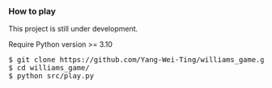 <h3>How to play</h3>

This project is still under development.

Require Python version >= 3.10

<p><pre>
$ git clone https://github.com/Yang-Wei-Ting/williams_game.git
$ cd williams_game/
$ python src/play.py
</pre></p>
